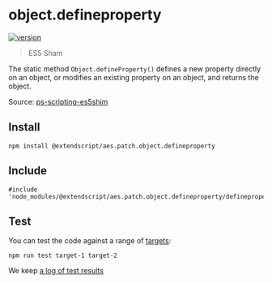 # object.defineproperty

[![version](https://img.shields.io/npm/v/@extendscript/aes.patch.object.defineproperty.svg)](https://www.npmjs.org/package/@extendscript/aes.patch.object.defineproperty)

> ES5 Sham

The static method `Object.defineProperty()` defines a new property directly on an object, or modifies an existing property on an object, and returns the object.

Source: [ps-scripting-es5shim](https://github.com/EugenTepin/ps-scripting-es5shim/blob/master/lib/Object/defineProperty.js)

## Install

    npm install @extendscript/aes.patch.object.defineproperty

## Include

    #include 'node_modules/@extendscript/aes.patch.object.defineproperty/defineproperty.js'

## Test

You can test the code against a range of [targets](https://github.com/nbqx/fakestk/blob/master/resources/versions.json):

    npm run test target-1 target-2

We keep [a log of test results](./test/results_log.md)

